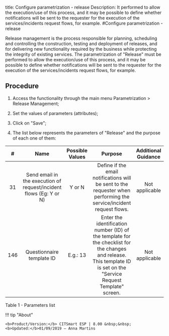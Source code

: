title: Configure parametrization - release
Description:  It performed to allow the execution/use of this process, and it may be possible to define whether notifications will be sent to the requester for the execution of the services/incidents request flows, for example.
#Configure parametrization - release


Release management is the process responsible for planning, scheduling and
controlling the construction, testing and deployment of releases, and for
delivering new functionality required by the business while protecting the
integrity of existing services. The parametrization of "Release" must be
performed to allow the execution/use of this process, and it may be possible to
define whether notifications will be sent to the requester for the execution of
the services/incidents request flows, for example.

Procedure
---------

1.  Access the functionality through the main menu Parametrization \> Release
    Management;

2.  Set the values of parameters (attributes);

3.  Click on "Save";

4.  The list below represents the parameters of "Release" and the purpose of
    each one of them:

|  #  |                                Name                                | Possible Values |                                                                                Purpose                                                                                | Additional Guidance |
|:---:|:------------------------------------------------------------------:|:---------------:|:---------------------------------------------------------------------------------------------------------------------------------------------------------------------:|:-------------------:|
|  31 | Send email in the execution of request/incident flows (Eg: Y or N) |      Y or N     |                          Define if the email notifications will be sent to the requester when performing the service/incident request flows.                          |    Not applicable   |
| 146 |                      Questionnaire template ID                     |     E.g.: 13    | Enter the identification number (ID) of the template for the checklist for the changes and release. This template ID is set on the "Service Request Template" screen. |    Not applicable   |

Table 1 - Parameters list

!!! tip "About"

    <b>Product/Version:</b> CITSmart ESP | 8.00 &nbsp;&nbsp;
    <b>Updated:</b>01/09/2019 – Anna Martins

